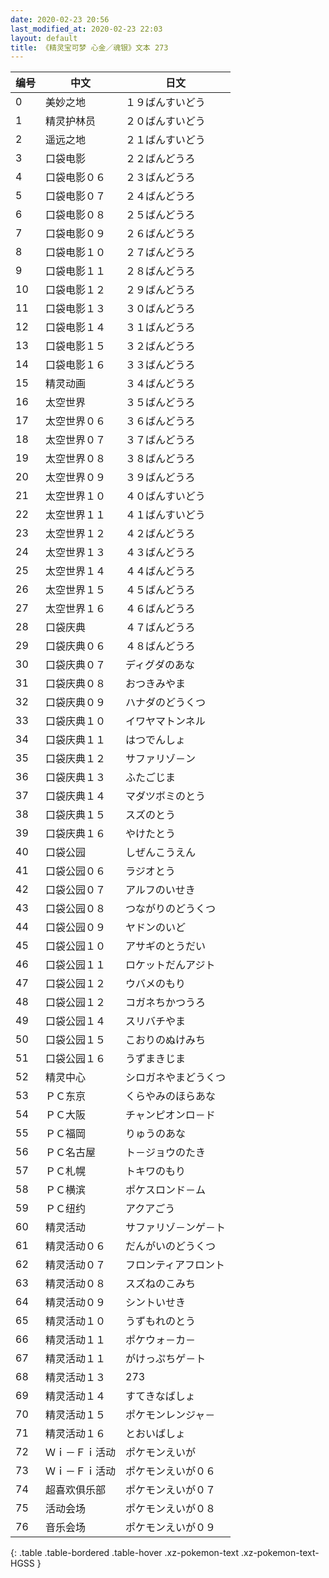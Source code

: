```yaml
---
date: 2020-02-23 20:56
last_modified_at: 2020-02-23 22:03
layout: default
title: 《精灵宝可梦 心金／魂银》文本 273
---
```

| 编号 | 中文 | 日文 |
| ---- | ---- | ---- |
| 0 | 美妙之地 | １９ばんすいどう |
| 1 | 精灵护林员 | ２０ばんすいどう |
| 2 | 遥远之地 | ２１ばんすいどう |
| 3 | 口袋电影 | ２２ばんどうろ |
| 4 | 口袋电影０６ | ２３ばんどうろ |
| 5 | 口袋电影０７ | ２４ばんどうろ |
| 6 | 口袋电影０８ | ２５ばんどうろ |
| 7 | 口袋电影０９ | ２６ばんどうろ |
| 8 | 口袋电影１０ | ２７ばんどうろ |
| 9 | 口袋电影１１ | ２８ばんどうろ |
| 10 | 口袋电影１２ | ２９ばんどうろ |
| 11 | 口袋电影１３ | ３０ばんどうろ |
| 12 | 口袋电影１４ | ３１ばんどうろ |
| 13 | 口袋电影１５ | ３２ばんどうろ |
| 14 | 口袋电影１６ | ３３ばんどうろ |
| 15 | 精灵动画 | ３４ばんどうろ |
| 16 | 太空世界 | ３５ばんどうろ |
| 17 | 太空世界０６ | ３６ばんどうろ |
| 18 | 太空世界０７ | ３７ばんどうろ |
| 19 | 太空世界０８ | ３８ばんどうろ |
| 20 | 太空世界０９ | ３９ばんどうろ |
| 21 | 太空世界１０ | ４０ばんすいどう |
| 22 | 太空世界１１ | ４１ばんすいどう |
| 23 | 太空世界１２ | ４２ばんどうろ |
| 24 | 太空世界１３ | ４３ばんどうろ |
| 25 | 太空世界１４ | ４４ばんどうろ |
| 26 | 太空世界１５ | ４５ばんどうろ |
| 27 | 太空世界１６ | ４６ばんどうろ |
| 28 | 口袋庆典 | ４７ばんどうろ |
| 29 | 口袋庆典０６ | ４８ばんどうろ |
| 30 | 口袋庆典０７ | ディグダのあな |
| 31 | 口袋庆典０８ | おつきみやま |
| 32 | 口袋庆典０９ | ハナダのどうくつ |
| 33 | 口袋庆典１０ | イワヤマトンネル |
| 34 | 口袋庆典１１ | はつでんしょ |
| 35 | 口袋庆典１２ | サファリゾ－ン |
| 36 | 口袋庆典１３ | ふたごじま |
| 37 | 口袋庆典１４ | マダツボミのとう |
| 38 | 口袋庆典１５ | スズのとう |
| 39 | 口袋庆典１６ | やけたとう |
| 40 | 口袋公园 | しぜんこうえん |
| 41 | 口袋公园０６ | ラジオとう |
| 42 | 口袋公园０７ | アルフのいせき |
| 43 | 口袋公园０８ | つながりのどうくつ |
| 44 | 口袋公园０９ | ヤドンのいど |
| 45 | 口袋公园１０ | アサギのとうだい |
| 46 | 口袋公园１１ | ロケットだんアジト |
| 47 | 口袋公园１２ | ウバメのもり |
| 48 | 口袋公园１２ | コガネちかつうろ |
| 49 | 口袋公园１４ | スリバチやま |
| 50 | 口袋公园１５ | こおりのぬけみち |
| 51 | 口袋公园１６ | うずまきじま |
| 52 | 精灵中心 | シロガネやまどうくつ |
| 53 | ＰＣ东京 | くらやみのほらあな |
| 54 | ＰＣ大阪 | チャンピオンロ－ド |
| 55 | ＰＣ福岡 | りゅうのあな |
| 56 | ＰＣ名古屋 | ト－ジョウのたき |
| 57 | ＰＣ札幌 | トキワのもり |
| 58 | ＰＣ横滨 | ポケスロンド－ム |
| 59 | ＰＣ纽约 | アクアごう |
| 60 | 精灵活动 | サファリゾ－ンゲ－ト |
| 61 | 精灵活动０６ | だんがいのどうくつ |
| 62 | 精灵活动０７ | フロンティアフロント |
| 63 | 精灵活动０８ | スズねのこみち |
| 64 | 精灵活动０９ | シントいせき |
| 65 | 精灵活动１０ | うずもれのとう |
| 66 | 精灵活动１１ | ポケウォ－カ－ |
| 67 | 精灵活动１１ | がけっぷちゲ－ト |
| 68 | 精灵活动１３ | 273 |
| 69 | 精灵活动１４ | すてきなばしょ |
| 70 | 精灵活动１５ | ポケモンレンジャ－ |
| 71 | 精灵活动１６ | とおいばしょ |
| 72 | Ｗｉ－Ｆｉ活动 | ポケモンえいが |
| 73 | Ｗｉ－Ｆｉ活动 | ポケモンえいが０６ |
| 74 | 超喜欢俱乐部 | ポケモンえいが０７ |
| 75 | 活动会场 | ポケモンえいが０８ |
| 76 | 音乐会场 | ポケモンえいが０９ |
{: .table .table-bordered .table-hover .xz-pokemon-text .xz-pokemon-text-HGSS }